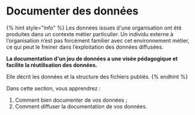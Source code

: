 # Documenter des données

{% hint style="info" %}
Les données issues d'une organisation ont été produites dans un contexte métier particulier. Un individu externe à l’organisation n’est pas forcément familier avec cet environnement métier, ce qui peut le freiner dans l’exploitation des données diffusées.

**La documentation d'un jeu de données a une visée pédagogique et facilite la réutilisation des données.**&#x20;

Elle décrit les données et la structure des fichiers publiés.
{% endhint %}

Dans cette section, vous apprendrez :&#x20;

1. Comment bien documenter de vos données ;&#x20;
2. Comment diffuser la documentation de vos données.
